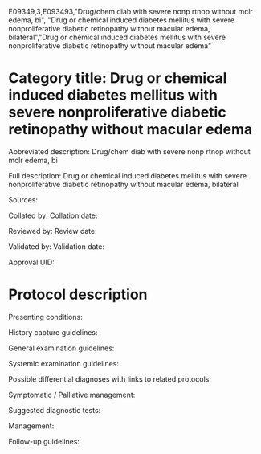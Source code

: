 E09349,3,E093493,"Drug/chem diab with severe nonp rtnop without mclr edema, bi", "Drug or chemical induced diabetes mellitus with severe nonproliferative diabetic retinopathy without macular edema, bilateral","Drug or chemical induced diabetes mellitus with severe nonproliferative diabetic retinopathy without macular edema"
# Category title: Drug or chemical induced diabetes mellitus with severe nonproliferative diabetic retinopathy without macular edema

Abbreviated description: Drug/chem diab with severe nonp rtnop without mclr edema, bi

Full description: Drug or chemical induced diabetes mellitus with severe nonproliferative diabetic retinopathy without macular edema, bilateral

Sources:

Collated by:
Collation date:

Reviewed by:
Review date:

Validated by:
Validation date:

Approval UID:

# Protocol description

Presenting conditions:

History capture guidelines:

General examination guidelines:

Systemic examination guidelines:

Possible differential diagnoses with links to related protocols:

Symptomatic / Palliative management:

Suggested diagnostic tests:

Management:

Follow-up guidelines:
